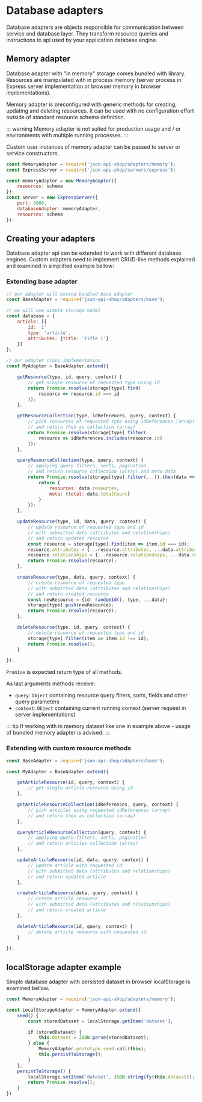 # Database adapters
Database adapters are objects responsible for communication between service and database layer.
They transform resource queries and instructions to api used by your application database engine.

## Memory adapter
Database adapter with "in memory" storage comes bundled with library. Resources are manipulated
with in process memory (server process in Express server implementation or browser memory in
browser implementations).

Memory adapter is preconfigured with generic methods for creating, updating and deleting resources.
It can be used with no configuration effort outside of standard resource schema definition.

::: warning
Memory adapter is not suited for production usage and / or environments with multiple running processes.
:::

Custom user instances of memory adapter can be passed to server or service constructors.
```js
const MemoryAdapter = require('json-api-shop/adapters/memory');
const ExpressServer = require('json-api-shop/servers/express');

const memoryAdapter = new MemoryAdapter({
    resources: schema
});
const server = new ExpressServer({
    port: 3000,
    databaseAdapter: memoryAdapter,
    resources: schema
});
```

## Creating your adapters
Database adapter api can be extended to work with different database engines.
Custom adapters need to implement CRUD-like methods explained and examined
in simplified example bellow:

### Extending base adapter
```js
// our adapter will extend bundled base adapter
const BaseAdapter = require('json-api-shop/adapters/base');

// we will use simple storage model
const database = {
    article: [{
        id: '1'
        type: 'article',
        attributes: {title: 'Title 1'}
    }]
};

// our adapter class implementation
const MyAdapter = BaseAdapter.extend({

    getResource(type, id, query, context) {
        // get single resource of requested type using id
        return Promise.resolve(storage[type].find(
            resource => resource.id === id
        ));
    },

    getResourceCollection(type, idReferences, query, context) {
        // pick resources of requested type using idReferences (array)
        // and return then as collection (array)
        return Promise.resolve(storage[type].filter(
            resource => idReferences.includes(resource.id)
        ));
    },

    queryResourceCollection(type, query, context) {
        // applying query filters, sorts, pagination
        // and return resource collection (array) and meta data
        return Promise.resolve(storage[type].filter(...)).then(data => {
            return {
                resources: data.resources,
                meta: {total: data.totalCount}
            }
        });
    },

    updateResource(type, id, data, query, context) {
        // update resource of requested type and id
        // with submitted data (attributes and relationships)
        // and return updated resource
        const resource = storage[type].find(item => item.id === id);
        resource.attributes = {...resource.attributes, ...data.attributes};
        resource.relationships = {...resource.relationships, ...data.relationships};
        return Promise.resolve(resource);
    },

    createResource(type, data, query, context) {
        // create resource of requested type
        // with submitted data (attributes and relationships)
        // and return created resource
        const newResource = {id: randomId(), type, ...data};
        storage[type].push(newResource);
        return Promise.resolve(resource);
    },

    deleteResource(type, id, query, context) {
        // delete resource of requested type and id
        storage[type].filter(item => item.id !== id);
        return Promise.resolve();
    }

});
````
```Promise``` is expected return type of all methods.

As last arguments methods receive:
- ```query```: ```Object``` containing resource query filters, sorts, fields and other query parameters
- ```context```: ```Object``` containing current running context (server request in server implementations)

::: tip
If working with in memory dataset like one in example above - usage of bundled memory adapter is advised.
:::

### Extending with custom resource methods
```js
const BaseAdapter = require('json-api-shop/adapters/base');

const MyAdapter = BaseAdapter.extend({

    getArticleResource(id, query, context) {
        // get single article resource using id
    },

    getArticleResourceCollection(idReferences, query, context) {
        // pick articles using requested idReferences (array)
        // and return then as collection (array)
    },

    queryArticleResourceCollection(query, context) {
        // applying query filters, sorts, pagination
        // and return articles collection (array)
    },

    updateArticleResource(id, data, query, context) {
        // update article with requested id
        // with submitted data (attributes and relationships)
        // and return updated article
    },

    createArticleResource(data, query, context) {
        // create article resource
        // with submitted data (attributes and relationships)
        // and return created article
    },

    deleteArticleResource(id, query, context) {
        // delete article resource with requested id
    }

});
````

## localStorage adapter example
Simple database adapter with persisted dataset in browser localStorage is examined bellow.

```js
const MemoryAdapter = require('json-api-shop/adapters/memory');

const LocalStorageAdapter = MemoryAdapter.extend({
    seed() {
        const storedDataset = localStorage.getItem('dataset');

        if (storedDataset) {
            this.dataset = JSON.parse(storedDataset);
        } else {
            MemoryAdapter.prototype.seed.call(this);
            this.persistToStorage();
        }
    },
    persistToStorage() {
        localStorage.setItem('dataset', JSON.stringify(this.dataset));
        return Promise.resolve();
    }
})
````
